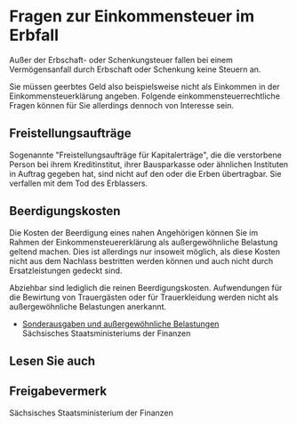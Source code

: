# Fragen zur Einkommensteuer im Erbfall

Außer der Erbschaft- oder Schenkungsteuer fallen bei einem Vermögensanfall durch Erbschaft oder Schenkung keine Steuern an.

Sie müssen geerbtes Geld also beispielsweise nicht als Einkommen in der Einkommensteuerklärung angeben. Folgende einkommensteuerrechtliche Fragen können für Sie allerdings dennoch von Interesse sein.

Freistellungsaufträge
---------------------

Sogenannte "Freistellungsaufträge für Kapitalerträge", die die verstorbene Person bei ihrem Kreditinstitut, ihrer Bausparkasse oder ähnlichen Instituten in Auftrag gegeben hat, sind nicht auf den oder die Erben übertragbar. Sie verfallen mit dem Tod des Erblassers.

Beerdigungskosten
-----------------

Die Kosten der Beerdigung eines nahen Angehörigen können Sie im Rahmen der Einkommensteuererklärung als außergewöhnliche Belastung geltend machen. Dies ist allerdings nur insoweit möglich, als diese Kosten nicht aus dem Nachlass bestritten werden können und auch nicht durch Ersatzleistungen gedeckt sind.

Abziehbar sind lediglich die reinen Beerdigungskosten. Aufwendungen für die Bewirtung von Trauergästen oder für Trauerkleidung werden nicht als außergewöhnliche Belastungen anerkannt.

* [Sonderausgaben und außergewöhnliche Belastungen](https://publikationen.sachsen.de/bdb/showDetails.do?id=39773 "SMF: Broschüre \"Sonderausgaben und Außergewöhnliche Belastungen\" (publikationen.sachsen.de)")  
   Sächsisches Staatsministeriums der Finanzen

## Lesen Sie auch

## Freigabevermerk

Sächsisches Staatsministerium der Finanzen
